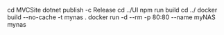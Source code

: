 cd MVCSite
dotnet publish -c Release
cd ../UI
npm run build
cd ../
docker build --no-cache -t mynas .
docker run -d --rm -p 80:80 --name myNAS  mynas
